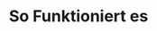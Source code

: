 ---
    title: So Funktioniert es 
    layout: icons-row
    headless: true
    class: gradient-bottom content-center content-card-center
---